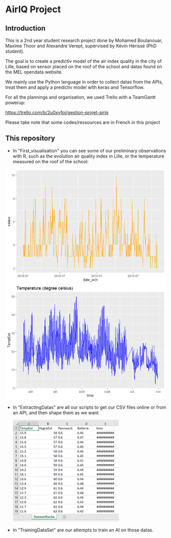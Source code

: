 # AirIQ Project

## Introduction

This is a 2nd year student research project done by Mohamed Boulanouar, Maxime Thoor and Alexandre Verept, supervised by Kévin Hérissé (PhD student).

The goal is to create a predictiv model of the air index quality in the city of Lille, based on sensor placed on the roof of the school and datas found on the MEL opendata website.

We mainly use the Python language in order to collect datas from the APIs, treat them and apply a predictiv model with keras and Tensorflow.

For all the plannings and organisation, we used Trello with a TeamGantt powerup:

https://trello.com/b/2u0xyfoi/gestion-projet-airiq



Please take note that some codes/ressources are in French in this project

## This repository

- In "First_visualisation" you can see some of our preliminary observations with R, such as the evolution air quality index in Lille, or the temperature measured on the roof of the school:

<img src="First_visualization/Visualisation_files/figure-gfm/unnamed-chunk-6-1.png" alt="r" style="zoom:75%;" />

<img src="First_visualization/Visualisation_files/figure-gfm/unnamed-chunk-10-1.png" alt="r" style="zoom:75%;" />

- In "ExtractingDatas" are all our scripts to get our CSV files online or from an API, and then shape them as we want

  <img src="ExtractingDatas/TreatDownloadedCSV/illustrationRuche.PNG" alt="r" style="zoom:50%;" />

- In "TrainingDataSet" are our attempts to train an AI on those datas.

